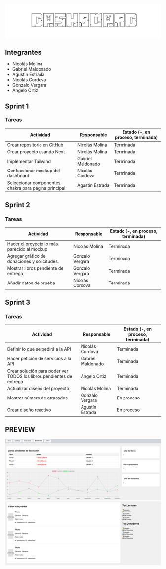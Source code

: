 ![Title](https://raw.githubusercontent.com/Nicoo73/dlp-dashboard/refs/heads/main/Dashboard.png)

## Integrantes
+ Nicolás Molina
+ Gabriel Maldonado
+ Agustín Estrada
+ Nicolás Cordova
+ Gonzalo Vergara
+ Angelo Ortiz

## Sprint 1
### Tareas
| Actividad | Responsable | Estado (-, en proceso, terminada) |
| --------- | ----------- | --------------------------------- | 
| Crear repositorio en GitHub | Nicolás Molina | Terminada |
| Crear proyecto usando Next | Nicolás Molina | Terminada |
| Implementar Tailwind | Gabriel Maldonado | Terminada | 
| Confeccionar mockup del dashboard | Nicolás Cordova | Terminada |
| Seleccionar componentes chakra para página principal | Agustín Estrada | Terminada |

## Sprint 2
### Tareas
| Actividad | Responsable | Estado (-, en proceso, terminada) |
| --------- | ----------- | --------------------------------- | 
| Hacer el proyecto lo más parecido al mockup | Nicolás Molina | Terminada |
| Agregar gráfico de donaciones y solicitudes | Gonzalo Vergara | Terminada |
| Mostrar libros pendiente de entrega | Gonzalo Vergara | Terminada |
| Añadir datos de prueba | Nicolás Cordova | Terminada |

## Sprint 3
### Tareas
| Actividad | Responsable | Estado (-, en proceso, terminada) |
| --------- | ----------- | --------------------------------- | 
| Definir lo que se pedirá a la API | Nicolás Cordova | Terminada |
| Hacer petición de servicios a la API | Gabriel Maldonado| Terminada |
| Crear solución para poder ver TODOS los libros pendientes de entrega | Angelo Ortiz | Terminada |
| Actualizar diseño del proyecto | Nicolás Molina | Terminada |
| Mostrar número de atrasados | Gonzalo Vergara | En proceso |
| Crear diseño reactivo | Agustín Estrada | En proceso |

##
## PREVIEW
![preview-1](https://raw.githubusercontent.com/Nicoo73/dlp-dashboard/refs/heads/main/PREVIEW-1.png)
![preview-2](https://raw.githubusercontent.com/Nicoo73/dlp-dashboard/refs/heads/main/PREVIEW-2.png)
